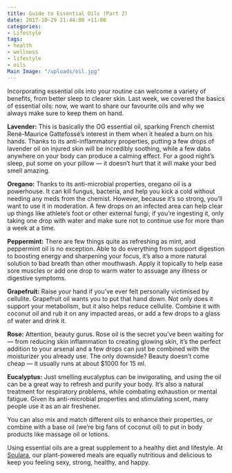 ```yaml
---
title: Guide to Essential Oils (Part 2)
date: 2017-10-29 21:44:00 +11:00
categories:
- Lifestyle
tags:
- health
- wellness
- lifestyle
- oils
Main Image: "/uploads/oil.jpg"
---
```


Incorporating essential oils into your routine can welcome a variety of benefits, from better sleep to clearer skin. Last week, we covered the basics of essential oils: now, we want to share our favourite oils and why we always make sure to keep them on hand.

**Lavender:** This is basically the OG essential oil, sparking French chemist René-Maurice Gattefossé’s interest in them when it healed a burn on his hands. Thanks to its anti-inflammatory properties, putting a few drops of lavender oil on injured skin will be incredibly soothing, while a few dabs anywhere on your body can produce a calming effect. For a good night’s sleep, put some on your pillow — it doesn’t hurt that it will make your bed smell amazing.

**Oregano:** Thanks to its anti-microbial properties, oregano oil is a powerhouse. It can kill fungus, bacteria, and help you kick a cold without needing any meds from the chemist. However, because it’s so strong, you’ll want to use it in moderation. A few drops on an infected area can help clear up things like athlete’s foot or other external fungi; if you’re ingesting it, only taking one drop with water and make sure not to continue use for more than a week at a time.

**Peppermint:** There are few things quite as refreshing as mint, and peppermint oil is no exception. Able to do everything from support digestion to boosting energy and sharpening your focus, it’s also a more natural solution to bad breath than other mouthwash. Apply it topically to help ease sore muscles or add one drop to warm water to assuage any illness or digestive symptoms. 

**Grapefruit:** Raise your hand if you’ve ever felt personally victimised by cellulite. Grapefruit oil wants you to put that hand down. Not only does it support your metabolism, but it also helps reduce cellulite. Combine it with coconut oil and rub it on any impacted areas, or add a few drops to a glass of water and drink it. 

**Rose:** Attention, beauty gurus. Rose oil is the secret you’ve been waiting for — from reducing skin inflammation to creating glowing skin, it’s the perfect addition to your arsenal and a few drops can just be combined with the moisturizer you already use. The only downside? Beauty doesn’t come cheap — it usually runs at about $1000 for 15 ml. 

**Eucalyptus:** Just smelling eucalyptus can be invigorating, and using the oil can be a great way to refresh and purify your body. It’s also a natural treatment for respiratory problems, while combating exhaustion or mental fatigue. Given its anti-microbial properties and stimulating scent, many people use it as an air freshener. 

You can also mix and match different oils to enhance their properties, or combine with a base oil (we’re big fans of coconut oil) to put in body products like massage oil or lotions. 

Using essential oils are a great supplement to a healthy diet and lifestyle. At [Soulara](https://www.soulara.com.au/), our plant-powered meals are equally nutritious and delicious to keep you feeling sexy, strong, healthy, and happy. 
